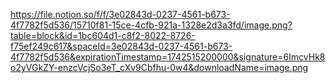 https://file.notion.so/f/f/3e02843d-0237-4561-b673-4f7782f5d536/15710f81-15ce-4cfb-921a-1328e2d3a3fd/image.png?table=block&id=1bc604d1-c8f2-8022-8726-f75ef249c617&spaceId=3e02843d-0237-4561-b673-4f7782f5d536&expirationTimestamp=1742515200000&signature=6ImcvHk8o2yVGkZY-enzcVcjSo3eT_cXv9Cbfhu-0w4&downloadName=image.png
